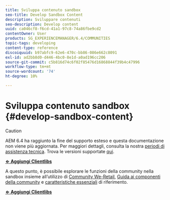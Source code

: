 ```yaml
---
title: Sviluppa contenuto sandbox
seo-title: Develop Sandbox Content
description: Sviluppare contenuti
seo-description: Develop content
uuid: ca046cf8-f6cd-41a1-97c8-74a86fbe9cd2
contentOwner: User
products: SG_EXPERIENCEMANAGER/6.4/COMMUNITIES
topic-tags: developing
content-type: reference
discoiquuid: b97abfc9-62e6-470c-bb86-086e662c8091
exl-id: ad2bb8d0-d446-4bc0-8e1d-a0ad196cc206
source-git-commit: c5b816d74c6f02f85476d16868844f39b4c47996
workflow-type: tm+mt
source-wordcount: '74'
ht-degree: 10%

---
```


# Sviluppa contenuto sandbox {#develop-sandbox-content}

>[!CAUTION]
>
>AEM 6.4 ha raggiunto la fine del supporto esteso e questa documentazione non viene più aggiornata. Per maggiori dettagli, consulta la nostra [periodi di assistenza tecnica](https://helpx.adobe.com/it/support/programs/eol-matrix.html). Trova le versioni supportate [qui](https://experienceleague.adobe.com/docs/).

**[⇐ Aggiungi Clientlibs](add-clientlibs.md)**

A questo punto, è possibile esplorare le funzioni della community nella sandbox insieme all’utilizzo di [Community We-Retail](../../help/sites-developing/we-retail.md), [Guida ai componenti della community](components-guide.md) e [caratteristiche essenziali](essentials.md) di riferimento.

**[⇐ Aggiungi Clientlibs](add-clientlibs.md)**
